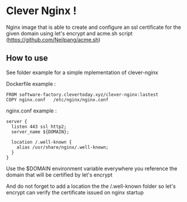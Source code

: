 # Clever Nginx !

Nginx image that is able to create and configure an ssl certificate for the given domain using let's encrypt and acme.sh script (https://github.com/Neilpang/acme.sh)

## How to use

See folder example for a simple mplementation of clever-nginx

Dockerfile example :

```
FROM software-factory.clevertoday.xyz/clever-nginx:lastest
COPY nginx.conf   /etc/nginx/nginx.conf
```

nginx.conf example :

```
server {
  listen 443 ssl http2;
  server_name ${DOMAIN};

  location /.well-known {
    alias /usr/share/nginx/.well-known;
  }
}
```

Use the $DOMAIN environment variable everywhere you reference the domain that will be certified by let's encrypt

And do not forget to add a location the the /.well-known folder so let's encrypt can verify the certificate issued on nginx startup